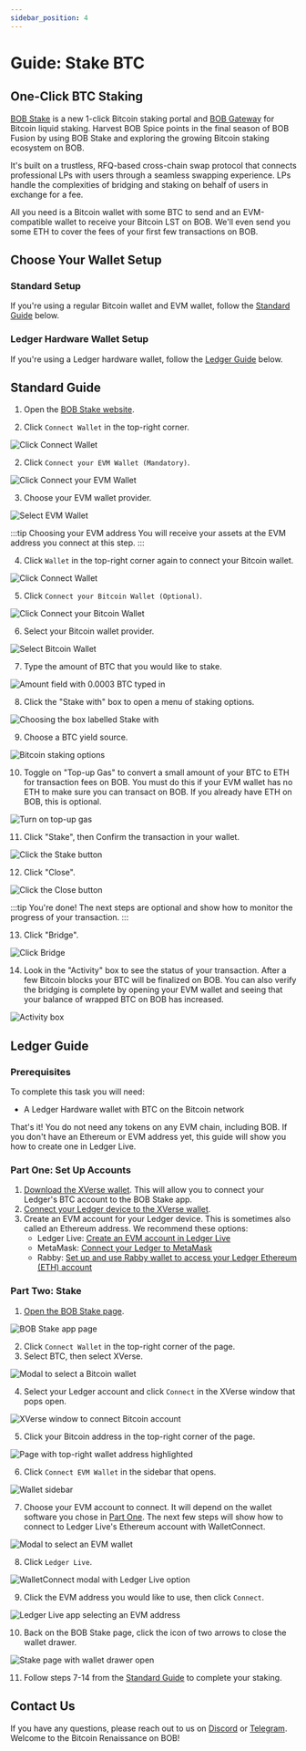 ```yaml
---
sidebar_position: 4
---
```


# Guide: Stake BTC

## One-Click BTC Staking

[BOB Stake](https://app.gobob.xyz/stake?type=stake&stakeWith=solv-solvbtcbbn) is a new 1-click Bitcoin staking portal and [BOB Gateway](/docs/gateway/) for Bitcoin liquid staking. Harvest BOB Spice points in the final season of BOB Fusion by using BOB Stake and exploring the growing Bitcoin staking ecosystem on BOB.

It's built on a trustless, RFQ-based cross-chain swap protocol that connects professional LPs with users through a seamless swapping experience. LPs handle the complexities of bridging and staking on behalf of users in exchange for a fee.

All you need is a Bitcoin wallet with some BTC to send and an EVM-compatible wallet to receive your Bitcoin LST on BOB. We'll even send you some ETH to cover the fees of your first few transactions on BOB.

## Choose Your Wallet Setup

### Standard Setup
If you're using a regular Bitcoin wallet and EVM wallet, follow the [Standard Guide](#standard-guide) below.

### Ledger Hardware Wallet Setup
If you're using a Ledger hardware wallet, follow the [Ledger Guide](#ledger-guide) below.

## Standard Guide

1. Open the [BOB Stake website](https://app.gobob.xyz/stake?type=stake&stakeWith=solv-solvbtcbbn).

1. Click `Connect Wallet` in the top-right corner.

![Click Connect Wallet](./images/bob-stake-01.png)

2. Click `Connect your EVM Wallet (Mandatory)`.

![Click Connect your EVM Wallet](./images/bob-stake-02.png)

3. Choose your EVM wallet provider.

![Select EVM Wallet](./images/bob-stake-03.png)

:::tip Choosing your EVM address
You will receive your assets at the EVM address you connect at this step.
:::

4. Click `Wallet` in the top-right corner again to connect your Bitcoin wallet.

![Click Connect Wallet](./images/bob-stake-04.png)

5. Click `Connect your Bitcoin Wallet (Optional)`.

![Click Connect your Bitcoin Wallet](./images/bob-stake-05.png)

6. Select your Bitcoin wallet provider.

![Select Bitcoin Wallet](./images/bob-stake-06.png)

7. Type the amount of BTC that you would like to stake.

![Amount field with 0.0003 BTC typed in](./images/bob-stake-07.png)

8. Click the "Stake with" box to open a menu of staking options.

![Choosing the box labelled Stake with](./images/bob-stake-08.png)

9. Choose a BTC yield source.

![Bitcoin staking options](./images/bob-stake-09.png)

10. Toggle on "Top-up Gas" to convert a small amount of your BTC to ETH for transaction fees on BOB. You must do this if your EVM wallet has no ETH to make sure you can transact on BOB. If you already have ETH on BOB, this is optional.

![Turn on top-up gas](./images/bob-stake-10.png)

11. Click "Stake", then Confirm the transaction in your wallet.

![Click the Stake button](./images/bob-stake-11.png)

12. Click "Close".

![Click the Close button](./images/bob-stake-12.png)

:::tip You're done!
The next steps are optional and show how to monitor the progress of your transaction.
:::

13. Click "Bridge".

![Click Bridge](./images/bob-stake-13.png)

14. Look in the "Activity" box to see the status of your transaction. After a few Bitcoin blocks your BTC will be finalized on BOB. You can also verify the bridging is complete by opening your EVM wallet and seeing that your balance of wrapped BTC on BOB has increased.

![Activity box](./images/bob-stake-14.png)

## Ledger Guide

### Prerequisites

To complete this task you will need:
- A Ledger Hardware wallet with BTC on the Bitcoin network

That's it! You do not need any tokens on any EVM chain, including BOB. If you don't have an Ethereum or EVM address yet, this guide will show you how to create one in Ledger Live.

### Part One: Set Up Accounts

1. [Download the XVerse wallet](https://www.xverse.app/ledger-hardware-wallet-support). This will allow you to connect your Ledger's BTC account to the BOB Stake app.
2. [Connect your Ledger device to the XVerse wallet](https://support.xverse.app/hc/en-us/articles/17819233917965-How-to-Connect-Your-Ledger-Device-to-Xverse).
3. Create an EVM account for your Ledger device. This is sometimes also called an Ethereum address. We recommend these options:
   - Ledger Live: [Create an EVM account in Ledger Live](https://support.ledger.com/article/360009576554-zd)
   - MetaMask: [Connect your Ledger to MetaMask](https://support.ledger.com/article/4404366864657-zd)
   - Rabby: [Set up and use Rabby wallet to access your Ledger Ethereum (ETH) account](https://support.ledger.com/article/4409801559569-zd)

### Part Two: Stake

1. [Open the BOB Stake page](https://app.gobob.xyz/en/stake).

![BOB Stake app page](./images/01-stake-with-ledger.png)

2. Click `Connect Wallet` in the top-right corner of the page.
3. Select BTC, then select XVerse.

![Modal to select a Bitcoin wallet](./images/02-stake-with-ledger.png)

4. Select your Ledger account and click `Connect` in the XVerse window that pops open.

![XVerse window to connect Bitcoin account](./images/03-stake-with-ledger.png)

5. Click your Bitcoin address in the top-right corner of the page.

![Page with top-right wallet address highlighted](./images/04-stake-with-ledger.png)

6. Click `Connect EVM Wallet` in the sidebar that opens.

![Wallet sidebar](./images/05-stake-with-ledger.png)

7. Choose your EVM account to connect. It will depend on the wallet software you chose in [Part One](#part-one-set-up-accounts). The next few steps will show how to connect to Ledger Live's Ethereum account with WalletConnect.

![Modal to select an EVM wallet](./images/06-stake-with-ledger.png)

8. Click `Ledger Live`.

![WalletConnect modal with Ledger Live option](./images/07-stake-with-ledger.png)

9. Click the EVM address you would like to use, then click `Connect`.

![Ledger Live app selecting an EVM address](./images/08-stake-with-ledger.png)

10. Back on the BOB Stake page, click the icon of two arrows to close the wallet drawer.

![Stake page with wallet drawer open](./images/09-stake-with-ledger.png)

11. Follow steps 7-14 from the [Standard Guide](#standard-guide) to complete your staking.

## Contact Us

If you have any questions, please reach out to us on [Discord](https://discord.gg/gobob) or [Telegram](https://t.me/+CyIcLW2nfaFlNDc1). Welcome to the Bitcoin Renaissance on BOB! 